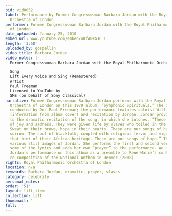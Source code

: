 ```yaml
---
pid: vid0052
label: Performance by Former Congresswoman Barbara Jordan with the Royal Philharmonic
  Orchestra of London
performer: Former Congresswoman Barbara Jordan with the Royal Philharmonic Orchestra
  of London
date_uploaded: January 25, 2010
embed_url: www.youtube.com/embed/oKfANXGJC_I
length: '3:50'
uploaded_by: gospellin
video_title: Barbara Jordan
video_notes: |-
  Former Congresswoman Barbara Jordan with the Royal Philharmonic Orchestra of London

  Song
  Lift Every Voice and Sing (Remastered)
  Artist
  Paul Freeman
  Licensed to YouTube by
  SME (on behalf of Sony Classical)
narrative: Former Congresswoman Barbara Jordan performs with the Royal Philharmonic
  Orchestra of London on this 1979 album, “Symphonic Spirituals.” The orchestra is
  conducted by Dr. Paul Freeman; the performance features soloist William Brown, tenor
  (information from album cover) and recitation by Jordan. Jordan provides a preamble
  to the dramatic recitation of the song, in which she intones, “These are our songs
  of joy and sadness. They were given life by slaves who toiled in the fields of America.
  Sweat on their brows, hope in their hearts. These are our songs of happiness and
  sorrow. The soul of blackfolk, coupled with religious fervor and vigorous rhythms
  that hint of their African heritage. These are our songs of hope.” The video features
  various still images of Jordan. She performs the first and second verses, and changes
  some of the lyrics and adds her own “prayer” to the performance. We might consider
  Jordan’s performance on this album as a preamble to René Marie’s controversial creative
  re-composition of the National Anthem in Denver (2008).
rights: Royal Philharmonic Orchestra of London
location: n/a
keywords: Barbara Jordan, dramatic, prayer, slaves
category: celebrity
personal_notes: 
order: '51'
layout: lift_item
collection: lift
thumbnail: ''
full: ''
---
```

